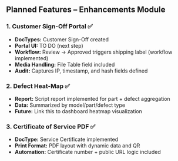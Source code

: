 ## Planned Features – Enhancements Module

### 1. Customer Sign-Off Portal ✅
- **DocTypes:** Customer Sign-Off created
- **Portal UI:** TO DO (next step)
- **Workflow:** Review → Approved triggers shipping label (workflow implemented)
- **Media Handling:** File Table field included
- **Audit:** Captures IP, timestamp, and hash fields defined

### 2. Defect Heat-Map ✅
- **Report:** Script report implemented for part + defect aggregation
- **Data:** Summarized by model/part/defect type
- **Future:** Link this to dashboard heatmap visualization

### 3. Certificate of Service PDF ✅
- **DocType:** Service Certificate implemented
- **Print Format:** PDF layout with dynamic data and QR
- **Automation:** Certificate number + public URL logic included